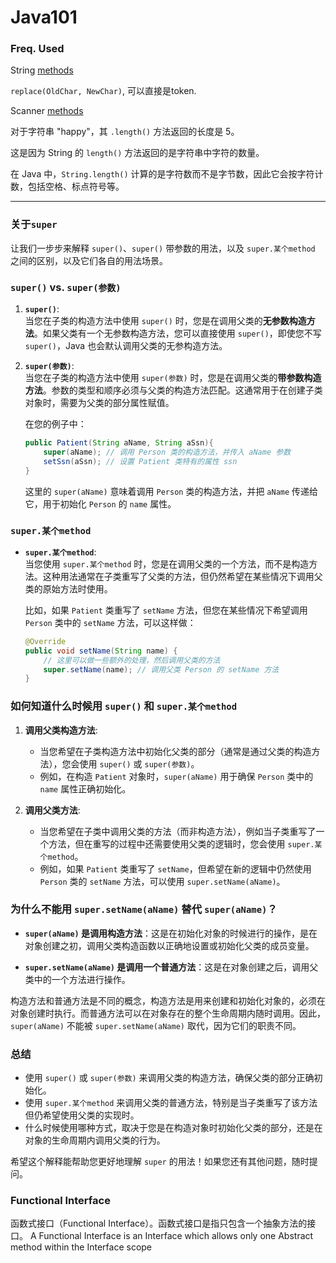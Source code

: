 <h1>Java101</h1>

<h3>Freq. Used</h3>
<p>String <a href="https://www.w3schools.com/java/java_ref_string.asp">methods</a></p>
<p><code>replace(OldChar, NewChar)</code>, 可以直接是token.</p>
<p>Scanner <a href="https://docs.oracle.com/javase/7/docs/api/java/util/Scanner.html">methods</a></p>

<p>对于字符串 "happy"，其 <code>.length()</code> 方法返回的长度是 5。</p>
<p>这是因为 String 的 <code>length()</code> 方法返回的是字符串中字符的数量。</p>
<p>在 Java 中，<code>String.length()</code> 计算的是字符数而不是字节数，因此它会按字符计数，包括空格、标点符号等。</p>

---

### 关于`super` <br>
让我们一步步来解释 `super()`、`super()` 带参数的用法，以及 `super.某个method` 之间的区别，以及它们各自的用法场景。

### `super()` vs. `super(参数)`

1. **`super()`**:  
   当您在子类的构造方法中使用 `super()` 时，您是在调用父类的**无参数构造方法**。如果父类有一个无参数构造方法，您可以直接使用 `super()`，即使您不写 `super()`，Java 也会默认调用父类的无参构造方法。

2. **`super(参数)`**:  
   当您在子类的构造方法中使用 `super(参数)` 时，您是在调用父类的**带参数构造方法**。参数的类型和顺序必须与父类的构造方法匹配。这通常用于在创建子类对象时，需要为父类的部分属性赋值。

   在您的例子中：
   ```java
   public Patient(String aName, String aSsn){
       super(aName); // 调用 Person 类的构造方法，并传入 aName 参数
       setSsn(aSsn); // 设置 Patient 类特有的属性 ssn
   }
   ```
   这里的 `super(aName)` 意味着调用 `Person` 类的构造方法，并把 `aName` 传递给它，用于初始化 `Person` 的 `name` 属性。

### `super.某个method`

- **`super.某个method`**:  
  当您使用 `super.某个method` 时，您是在调用父类的一个方法，而不是构造方法。这种用法通常在子类重写了父类的方法，但仍然希望在某些情况下调用父类的原始方法时使用。

  比如，如果 `Patient` 类重写了 `setName` 方法，但您在某些情况下希望调用 `Person` 类中的 `setName` 方法，可以这样做：

  ```java
  @Override
  public void setName(String name) {
      // 这里可以做一些额外的处理，然后调用父类的方法
      super.setName(name); // 调用父类 Person 的 setName 方法
  }
  ```

### 如何知道什么时候用 `super()` 和 `super.某个method`

1. **调用父类构造方法**:
    - 当您希望在子类构造方法中初始化父类的部分（通常是通过父类的构造方法），您会使用 `super()` 或 `super(参数)`。
    - 例如，在构造 `Patient` 对象时，`super(aName)` 用于确保 `Person` 类中的 `name` 属性正确初始化。

2. **调用父类方法**:
    - 当您希望在子类中调用父类的方法（而非构造方法），例如当子类重写了一个方法，但在重写的过程中还需要使用父类的逻辑时，您会使用 `super.某个method`。
    - 例如，如果 `Patient` 类重写了 `setName`，但希望在新的逻辑中仍然使用 `Person` 类的 `setName` 方法，可以使用 `super.setName(aName)`。

### 为什么不能用 `super.setName(aName)` 替代 `super(aName)`？

- **`super(aName)` 是调用构造方法**：这是在初始化对象的时候进行的操作，是在对象创建之初，调用父类构造函数以正确地设置或初始化父类的成员变量。

- **`super.setName(aName)` 是调用一个普通方法**：这是在对象创建之后，调用父类中的一个方法进行操作。

构造方法和普通方法是不同的概念，构造方法是用来创建和初始化对象的，必须在对象创建时执行。而普通方法可以在对象存在的整个生命周期内随时调用。因此，`super(aName)` 不能被 `super.setName(aName)` 取代，因为它们的职责不同。

### 总结

- 使用 `super()` 或 `super(参数)` 来调用父类的构造方法，确保父类的部分正确初始化。
- 使用 `super.某个method` 来调用父类的普通方法，特别是当子类重写了该方法但仍希望使用父类的实现时。
- 什么时候使用哪种方式，取决于您是在构造对象时初始化父类的部分，还是在对象的生命周期内调用父类的行为。

希望这个解释能帮助您更好地理解 `super` 的用法！如果您还有其他问题，随时提问。

### Functional Interface
函数式接口（Functional Interface）。函数式接口是指只包含一个抽象方法的接口。
A Functional Interface is an Interface which allows only one Abstract method within the Interface scope